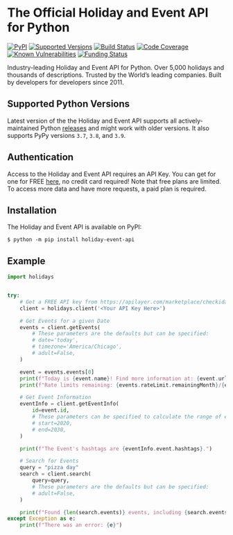 # The Official Holiday and Event API for Python

[![PyPI](https://img.shields.io/pypi/v/holiday-event-api)](https://pypi.org/project/holiday-event-api)
[![Supported Versions](https://img.shields.io/pypi/westy92/holiday-event-api.svg)](https://pypi.org/project/holiday-event-api)
[![Build Status](https://github.com/westy92/holiday-event-api-python/actions/workflows/github-actions.yml/badge.svg)](https://github.com/westy92/holiday-event-api-python/actions)
[![Code Coverage](https://codecov.io/gh/westy92/holiday-event-api-python/branch/main/graph/badge.svg)](https://codecov.io/gh/westy92/holiday-event-api-python)
[![Known Vulnerabilities](https://snyk.io/test/github/westy92/holiday-event-api-python/badge.svg)](https://snyk.io/test/github/westy92/holiday-event-api-python)
[![Funding Status](https://img.shields.io/github/sponsors/westy92)](https://github.com/sponsors/westy92)

Industry-leading Holiday and Event API for Python. Over 5,000 holidays and thousands of descriptions. Trusted by the World’s leading companies. Built by developers for developers since 2011.

## Supported Python Versions
Latest version of the the Holiday and Event API supports all actively-maintained Python [releases](https://devguide.python.org/versions/) and might work with older versions. It also supports PyPy versions `3.7`, `3.8`, and `3.9`.

## Authentication

Access to the Holiday and Event API requires an API Key. You can get for one for FREE [here](https://apilayer.com/marketplace/checkiday-api#pricing), no credit card required! Note that free plans are limited. To access more data and have more requests, a paid plan is required.

## Installation

The Holiday and Event API is available on PyPI:
```console
$ python -m pip install holiday-event-api
```

## Example

```python
import holidays


try:
    # Get a FREE API key from https://apilayer.com/marketplace/checkiday-api#pricing
    client = holidays.client('<Your API Key Here>')

    # Get Events for a given Date
    events = client.getEvents(
        # These parameters are the defaults but can be specified:
        # date='today',
        # timezone='America/Chicago',
        # adult=False,
    )

    event = events.events[0]
    print(f"Today is {event.name}! Find more information at: {event.url}.")
    print(f"Rate limits remaining: {events.rateLimit.remainingMonth}/{events.rateLimit.limitMonth} (month).")

    # Get Event Information
    eventInfo = client.getEventInfo(
        id=event.id,
        # These parameters can be specified to calculate the range of eventInfo.Event.Occurrences
        # start=2020,
        # end=2030,
    )

    print(f"The Event's hashtags are {eventInfo.event.hashtags}.")

    # Search for Events
    query = "pizza day"
    search = client.search(
        query=query,
        # These parameters are the defaults but can be specified:
        # adult=False,
    )

    print(f"Found {len(search.events)} events, including {search.events[0].name}, that match the query '{query}'.")
except Exception as e:
    print(f"There was an error: {e}")
```